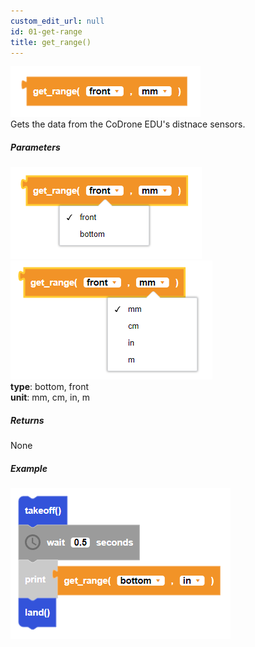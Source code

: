 ```yaml
---
custom_edit_url: null
id: 01-get-range
title: get_range()
---
```


![controller draw line block image](get_range.PNG)<br />
Gets the data from the CoDrone EDU's distnace sensors.

##### Parameters
![controller draw line block image 1](get_range_params1.PNG) 
![controller draw line block image 2](get_range_params2.PNG) <br />
**type**: bottom, front <br />
**unit**: mm, cm, in, m <br />

##### Returns

None

##### Example

![controller draw line example](get_range_example.PNG)

